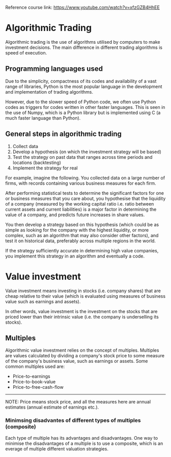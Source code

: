 Reference course link: https://www.youtube.com/watch?v=xfzGZB4HhEE
# Algorithmic Trading
Algorithmic trading is the use of algorithms utilised by computers to make investment decisions. The main difference in different trading algorithms is speed of execution.

## Programming languages used
Due to the simplicity, compactness of its codes and availability of a vast range of libraries, Python is the most popular language in the development and implementation of trading algorithms.

However, due to the slower speed of Python code, we often use Python codes as triggers for codes written in other faster languages. This is seen in the use of Numpy, which is a Python library but is implemented using C (a much faster language than Python).

## General steps in algorithmic trading
1. Collect data
2. Develop a hypothesis (on which the investment strategy will be based)
3. Test the strategy on past data that ranges across time periods and locations
   (backtesting)
4. Implement the strategy for real

For example, imagine the following. You collected data on a large number of firms, with records containing various business measures for each firm.

After performing statistical tests to determine the significant factors for one or business measures that you care about, you hypothesise that the liquidity of a company (measured by the working capital ratio i.e. ratio between current assets and current liabilities) is a major factor in determining the value of a company, and predicts future increases in share values.

You then develop a strategy based on this hypothesis (which could be as simple as looking for the company with the highest liquidity, or more complex, such as an algorithm that may also consider other factors), and test it on historical data, preferably across multiple regions in the world.

If the strategy sufficiently accurate in determining high value companies, you implement this strategy in an algorithm and eventually a code.

# Value investment
Value investment means investing in stocks (i.e. company shares) that are cheap relative to their value (which is evaluated using measures of business value such as earnings and assets).

In other words, value investment is the investment on the stocks that are priced lower than their intrinsic value (i.e. the company is underselling its stocks).

## Multiples
Algorithmic value investment relies on the concept of multiples. Multiples are values calculated by dividing a company's stock price to some measure of the company's business value, such as earnings or assets. Some common multiples used are:
- Price-to-earnings
- Price-to-book-value
- Price-to-free-cash-flow
____
NOTE:
Price means stock price, and all the measures here are annual estimates (annual estimate of earnings etc.).

### Minimsing disadvantes of different types of multiples (composite)
Each type of multiple has its advantages and disadvantages. One way to minimise the disadvantages of a multiple is to use a composite, which is an everage of multiple different valuation strategies.
